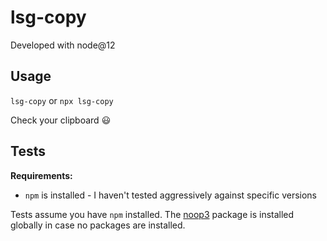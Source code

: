 # lsg-copy

Developed with node@12

## Usage

`lsg-copy` or `npx lsg-copy`

Check your clipboard :smiley:

## Tests

**Requirements:**

- `npm` is installed - I haven't tested aggressively against specific versions

Tests assume you have `npm` installed. The [noop3](https://www.npmjs.com/package/noop3) package is installed globally in case no packages are installed.
